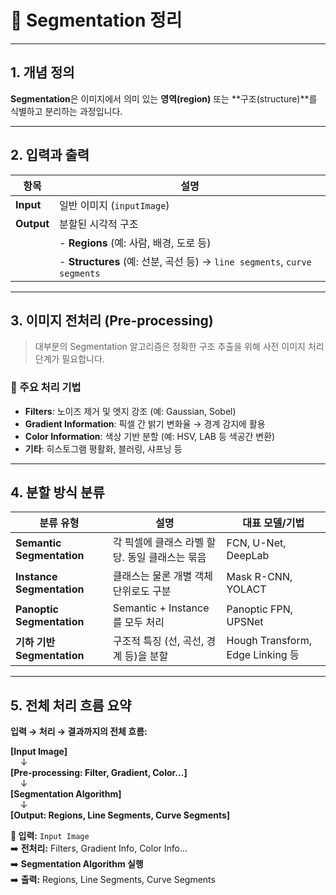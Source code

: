 # 🧠 Segmentation 정리

---

## 1. 개념 정의

**Segmentation**은 이미지에서 의미 있는 **영역(region)** 또는 **구조(structure)**를 식별하고 분리하는 과정입니다.

---

## 2. 입력과 출력

| 항목        | 설명                                                                 |
|-------------|----------------------------------------------------------------------|
| **Input**   | 일반 이미지 (`inputImage`)                                           |
| **Output**  | 분할된 시각적 구조                                                   |
|             | - **Regions** (예: 사람, 배경, 도로 등)                              |
|             | - **Structures** (예: 선분, 곡선 등) → `line segments`, `curve segments` |

---

## 3. 이미지 전처리 (Pre-processing)

> 대부분의 Segmentation 알고리즘은 정확한 구조 추출을 위해 사전 이미지 처리 단계가 필요합니다.

### 🔧 주요 처리 기법

- **Filters**: 노이즈 제거 및 엣지 강조 (예: Gaussian, Sobel)
- **Gradient Information**: 픽셀 간 밝기 변화율 → 경계 감지에 활용
- **Color Information**: 색상 기반 분할 (예: HSV, LAB 등 색공간 변환)
- **기타**: 히스토그램 평활화, 블러링, 샤프닝 등

---

## 4. 분할 방식 분류

| 분류 유형               | 설명                                                      | 대표 모델/기법                  |
|------------------------|-----------------------------------------------------------|----------------------------------|
| **Semantic Segmentation** | 각 픽셀에 클래스 라벨 할당. 동일 클래스는 묶음               | FCN, U-Net, DeepLab              |
| **Instance Segmentation** | 클래스는 물론 개별 객체 단위로도 구분                       | Mask R-CNN, YOLACT               |
| **Panoptic Segmentation** | Semantic + Instance를 모두 처리                            | Panoptic FPN, UPSNet             |
| **기하 기반 Segmentation** | 구조적 특징 (선, 곡선, 경계 등)을 분할                       | Hough Transform, Edge Linking 등 |

---

## 5. 전체 처리 흐름 요약

**입력 → 처리 → 결과까지의 전체 흐름:**

**[Input Image]**  
&nbsp;&nbsp;&nbsp;&nbsp;↓  
**[Pre-processing: Filter, Gradient, Color...]**  
&nbsp;&nbsp;&nbsp;&nbsp;↓  
**[Segmentation Algorithm]**  
&nbsp;&nbsp;&nbsp;&nbsp;↓  
**[Output: Regions, Line Segments, Curve Segments]**


**🔹 입력:** `Input Image`  
➡️ **전처리:** Filters, Gradient Info, Color Info...  
➡️ **Segmentation Algorithm 실행**  
➡️ **출력:** Regions, Line Segments, Curve Segments


